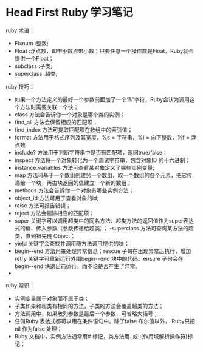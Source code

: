 # Head First Ruby 学习笔记
ruby 术语：
- Fixnum :整数;
- Float :浮点数，即带小数点带小数；只要任意一个操作数是Float，Ruby就会提供一个Float；
- subclass :子类;
- superclass :超类;

ruby 技巧：
- 如果一个方法定义的最好一个参数前面加了一个“&”字符，Ruby会认为调用这个方法时需要关联一个快；
- class 方法会告诉你一个对象是哪个类的实例；
- find_all 方法会保留相应的匹配项；
- find_index 方法可提取匹配项在数组中的索引值；
- format 方法用于格式序列及其宽度，%s = 字符串，%i = 向下整数，%f = 浮点数
- include? 方法用于判断字符串中是否有匹配项，返回true/false；
- inspect 方法将一个对象转化为一个调试字符串，包含对象ID 的十六进制；
- instance_variables 方法可查看某对象定义了哪些实例变量;
- map
方法可基于一个数组创建另一个数组，取一个数组的各个元素，把它传递给一个块，再由块返回的值建立一个新的数组；
- methods 方法会告诉你一个对象有哪些实例方法；
- object_id 方法可用于查看对象的id;
- raise 方法可报告错误；
- reject 方法会剔除相应的匹配项；
- super
关键字可以调用超类中的同名方法、超类方法的返回值作为super表达式的值、传入参数（参数传递给超类）；
-superclass 方法可查询某方法的超类，直到祖先链 Object；
- yield 关键字会查找并调用随方法调用提供的块；
- begin--end 方法用来处理异常信息；rescue 子句在出现异常后执行，增加retry
  关键字可重新运行外围begin--end 块中的代码。ensure 子句会在begin--end
  块退出前运行，而不论是否产生了异常。
-

ruby 常识：
- 实例变量属于对象而不属于类；
- 子类如果和超类有相同的方法，子类的方法会覆盖超类的方法；
- 方法调用中，如果散列参数是最后一个参数，可省略大括号；
- 任何Ruby 表达式都可以用在条件语句中。除了false 布尔值以外， Ruby只把nil
  作为false 处理；
- Ruby 文档中，实例方法通常用# 标记，类方法用. 或::(作用域解析操作符)标记；
